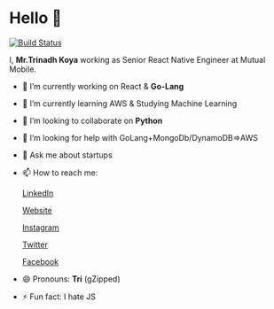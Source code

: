 # Hello 👋

[![Build Status](https://travis-ci.org/joemccann/dillinger.svg?branch=master)](https://travis-ci.org/joemccann/dillinger)

I,  **Mr.Trinadh Koya** working as Senior React Native Engineer at Mutual Mobile.

- 🔭 I’m currently working on React & **Go-Lang**
- 🌱 I’m currently learning AWS & Studying Machine Learning
- 👯 I’m looking to collaborate on **Python**  
- 🤔 I’m looking for help with GoLang+MongoDb/DynamoDB=>AWS
- 💬 Ask me about startups 
- 📫 How to reach me:

   [LinkedIn](https://in.linkedin.com/in/trinadhkoya9 "linkedin")

   [Website](https://www.trinadhkoya.me "website")
    
   [Instagram](https://www.instagram.com/trinadhkoya "instagram")
    
   [Twitter](https://www.twitter.com/trinadhkoya9 "twitter")
    
   [Facebook](https://www.facebook.com/trinadhkoya9 "fb")
    
- 😄 Pronouns: **Tri** (gZipped)
- ⚡ Fun fact: I hate JS 
